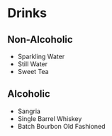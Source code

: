 # Drinks

## Non-Alcoholic
* Sparkling Water
* Still Water
* Sweet Tea

## Alcoholic
* Sangria
* Single Barrel Whiskey
* Batch Bourbon Old Fashioned
